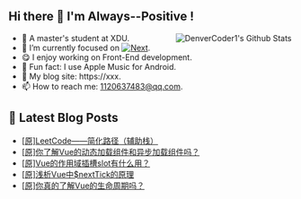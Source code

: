 ## Hi there 👋 I'm Always--Positive !
<div>
  <img alt="DenverCoder1's Github Stats" src="https://denvercoder1-github-readme-stats.vercel.app/api?username=qq1120637483&show_icons=true&count_private=true&theme=react&hide_border=true&hide_title=true&bg_color=1F222E&title_color=F85D7F&icon_color=F8D866" align= "right" />

- 🎒 A master's student at XDU. 
- 🔬 I’m currently focused on [![Next](https://img.shields.io/badge/-Next-brightgreen)](https://). 
- 😋 I enjoy working on Front-End development.
- 🎵 Fun fact: I use Apple Music for Android.
- 📝 My blog site: https://xxx.
- 📫 How to reach me:  1120637483@qq.com.
</div>  


## 📕 Latest Blog Posts

<!-- BLOG-POST-LIST:START -->
- [[原]LeetCode——简化路径（辅助栈）](https://blog.csdn.net/sinat_41696687/article/details/124072094)
- [[原]你了解Vue的动态加载组件和异步加载组件吗？](https://blog.csdn.net/sinat_41696687/article/details/124064003)
- [[原]Vue的作用域插槽slot有什么用？](https://blog.csdn.net/sinat_41696687/article/details/124061077)
- [[原]浅析Vue中$nextTick的原理](https://blog.csdn.net/sinat_41696687/article/details/124057228)
- [[原]你真的了解Vue的生命周期吗？](https://blog.csdn.net/sinat_41696687/article/details/124054869)
<!-- BLOG-POST-LIST:END -->









